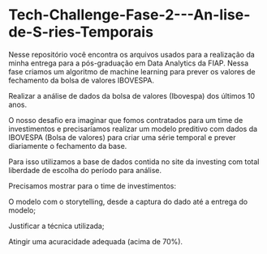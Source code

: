 # Tech-Challenge-Fase-2---An-lise-de-S-ries-Temporais
Nesse repositório você encontra os arquivos usados para a realização da minha entrega para a pós-graduação em Data Analytics da FIAP. Nessa fase criamos um algoritmo de machine learning para prever os valores de fechamento da bolsa de valores IBOVESPA.

Realizar a análise de dados da bolsa de valores (Ibovespa) dos últimos 10 anos.

O nosso desafio era imaginar que fomos contratados para um time de investimentos e precisaríamos realizar um modelo preditivo com dados da IBOVESPA (Bolsa de valores) para criar uma série temporal e prever diariamente o fechamento da base.

Para isso utilizamos a base de dados contida no site da investing com total liberdade de escolha do período para análise.

Precisamos mostrar para o time de investimentos:

O modelo com o storytelling, desde a captura do dado até a entrega do modelo;

Justificar a técnica utilizada;

Atingir uma acuracidade adequada (acima de 70%).
